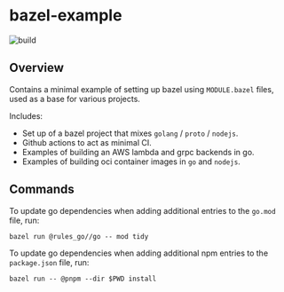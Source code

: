 # bazel-example

![build](https://github.com/pearlsteinj/bazel-example/actions/workflows/build.yaml/badge.svg)

## Overview

Contains a minimal example of setting up bazel using `MODULE.bazel` files, used as a base for various projects. 

Includes: 

- Set up of a bazel project that mixes `golang` / `proto` / `nodejs`. 
- Github actions to act as minimal CI.
- Examples of building an AWS lambda and grpc backends in go.
- Examples of building oci container images in `go` and `nodejs`.

## Commands

To update go dependencies when adding additional entries to the `go.mod` file, run: 
```
bazel run @rules_go//go -- mod tidy
```

To update go dependencies when adding additional npm entries to the `package.json` file, run:
```
bazel run -- @pnpm --dir $PWD install
```